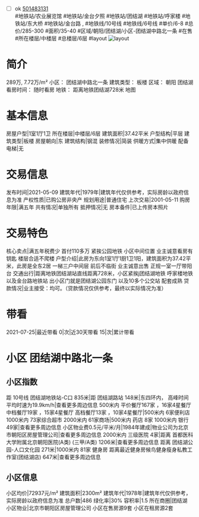- [ ] ok [501483131](https://bj.5i5j.com/ershoufang/501483131.html)  
 #地铁站/农业展览馆 #地铁站/金台夕照 #地铁站/团结湖 #地铁站/呼家楼 #地铁站/东大桥 #地铁站/金台路 ,  #地铁线/10号线 #地铁线/6号线
#单价/6-8 #总价/285-300 #面积/35-40   #区域/朝阳/团结湖/小区-团结湖中路北一条 #在售 #所在楼层/中楼层 #总楼层/6层 #layout 
![layout](http://image2a.5i5j.com/bdir/layout/123327.jpg_P5.jpg) 
# 简介 
 289万,  7.72万/m² 
小区： 团结湖中路北一条
建筑类型： 板楼
区域： 朝阳 团结湖
看房时间： 随时看房
地铁： 距离地铁团结湖728米 地图
# 基本信息 
 房屋户型|1室1厅1卫
所在楼层|中楼层/6层
建筑面积|37.42平米
户型结构|平层
建筑类型|板楼
房屋朝向|东
建筑结构|钢混
装修情况|简装
供暖方式|集中供暖
配备电梯|无
# 交易信息 
 发布时间|2021-05-09
建筑年代|1979年|建筑年代仅供参考，实际房龄以政府信息为准
产权性质|已购公房非央产
规划用途|普通住宅
上次交易|2001-05-11
购房年限|满五年
共有情况|单独所有
抵押情况|无
房本备件|已上传房本照片
# 交易特色 
 核心卖点|满五年税费少  首付110多万 紧挨公园地铁 小区中间位置 业主诚意看房有钥匙 楼层合适不爬楼
户型介绍|此房为东向1室1厅1厨1卫1阳，建筑面积为37.42平米，此房是全东2居 一梯三户中间层 前后不临街 业主诚意出售 正规一室一厅带阳台
交通出行|距离地铁团结湖站直线距离728米，小区紧挨j团结湖地铁 呼家楼地铁以及金台路地铁站 出小区门就是团结湖公园东门 以及10多个公交站 配套成熟
贷款情况|业主接受：均可。（贷款情况仅供参考，最终以实际情况为准）
# 带看 
 2021-07-25|最近带看	 0|次|近30天带看	 15|次|累计带看
# 小区 团结湖中路北一条
## 小区指数 
 距 10号线 团结湖地铁站-C口 835米|距 团结湖路站 148米|东四环内， 高峰时间平均时速为19.9km/h|查看更多周边信息
500米内 平价餐厅167家 ，16家4星餐厅
中档餐厅19家 ，15家4星餐厅
高档餐厅13家 ，10家4星餐厅|500米内 6家便利店
1000米内 73家综合超市
2000米内 61家商场|500米内 药店 8家
1000米内 银行 49家|查看更多周边信息
小区物业费0.5元/平米/月|1984年建成|物业公司为北京市朝阳区房屋管理公司|查看更多周边信息
2000米内 三级医院 4家|距离 首都医科大学附属北京朝阳医院(A类) (三甲/A类) 1206米|查看更多周边信息
距离 团结湖公园-人口文化园 271米|1000米内 81家 健身房
距离最近健身房候鸟健身瘦身私教工作室(团结湖店) 647米|查看更多周边信息
## 小区信息 
 小区均价|72937元/m²
建筑面积|2300m²
建筑年代|1978年|建筑年代仅供参考，实际房龄以政府信息为准
总户数|486
绿化率|30%
容积率|1.5
所在商圈|团结湖
小区物业|北京市朝阳区房屋管理公司
小区在售房源9套
小区在租房源2套
